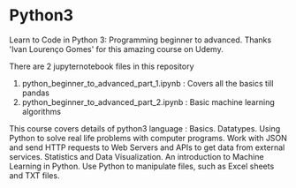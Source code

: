 # Python3
Learn to Code in Python 3: Programming beginner to advanced.
Thanks 'Ivan Lourenço Gomes' for this amazing course on Udemy.

There are 2 jupyternotebook files in this repository 
1) python_beginner_to_advanced_part_1.ipynb : Covers all the basics till pandas
2) python_beginner_to_advanced_part_2.ipynb : Basic machine learning algorithms

This course covers details of python3 language :
Basics.
Datatypes.
Using Python to solve real life problems with computer programs.
Work with JSON and send HTTP requests to Web Servers and APIs to get data from external services.
Statistics and Data Visualization.
An introduction to Machine Learning in Python.
Use Python to manipulate files, such as Excel sheets and TXT files.

